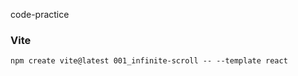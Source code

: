 code-practice


### Vite

```
npm create vite@latest 001_infinite-scroll -- --template react     
```
